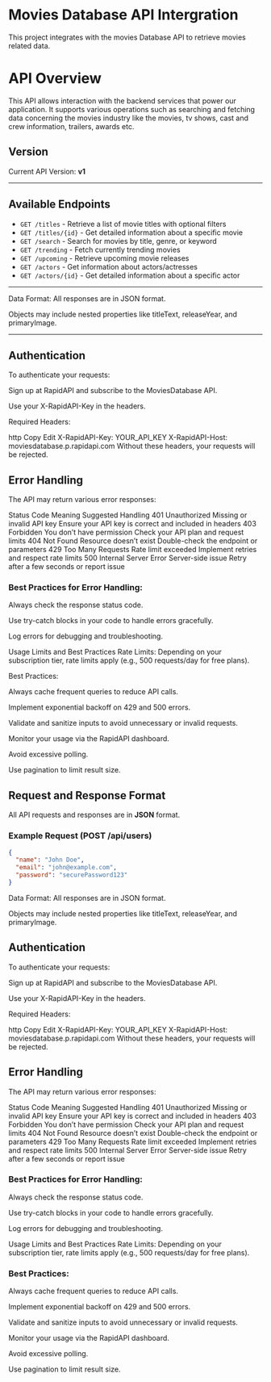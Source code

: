 # Movies Database API Intergration
This project integrates with the movies Database API to retrieve movies related data.

# API Overview

This API allows interaction with the backend services that power our application. It supports various operations such as searching and fetching data concerning the movies industry like the movies, tv shows, cast and crew information, trailers, awards etc.

## Version

Current API Version: **v1**

---

## Available Endpoints
-  `GET /titles` - Retrieve a list of movie titles with optional filters
- `GET /titles/{id}` - Get detailed information about a specific movie
- `GET /search` - Search for movies by title, genre, or keyword
- `GET /trending` - Fetch currently trending movies
- `GET /upcoming` - Retrieve upcoming movie releases
- `GET /actors` - Get information about actors/actresses
- `GET /actors/{id}` - Get detailed information about a specific actor

---

Data Format:
All responses are in JSON format.

Objects may include nested properties like titleText, releaseYear, and primaryImage.

---
## Authentication
To authenticate your requests:

Sign up at RapidAPI and subscribe to the MoviesDatabase API.

Use your X-RapidAPI-Key in the headers.

Required Headers:

http
Copy
Edit
X-RapidAPI-Key: YOUR_API_KEY
X-RapidAPI-Host: moviesdatabase.p.rapidapi.com
Without these headers, your requests will be rejected.

## Error Handling
The API may return various error responses:

Status Code	Meaning	Suggested Handling
401 Unauthorized	Missing or invalid API key	Ensure your API key is correct and included in headers
403 Forbidden	You don’t have permission	Check your API plan and request limits
404 Not Found	Resource doesn’t exist	Double-check the endpoint or parameters
429 Too Many Requests	Rate limit exceeded	Implement retries and respect rate limits
500 Internal Server Error	Server-side issue	Retry after a few seconds or report issue

### Best Practices for Error Handling:

Always check the response status code.

Use try-catch blocks in your code to handle errors gracefully.

Log errors for debugging and troubleshooting.

Usage Limits and Best Practices
Rate Limits:
Depending on your subscription tier, rate limits apply (e.g., 500 requests/day for free plans).

Best Practices:

Always cache frequent queries to reduce API calls.

Implement exponential backoff on 429 and 500 errors.

Validate and sanitize inputs to avoid unnecessary or invalid requests.

Monitor your usage via the RapidAPI dashboard.

Avoid excessive polling.

Use pagination to limit result size.



## Request and Response Format

All API requests and responses are in **JSON** format.

### Example Request (POST /api/users)

```json
{
  "name": "John Doe",
  "email": "john@example.com",
  "password": "securePassword123"
}
```

Data Format:
All responses are in JSON format.

Objects may include nested properties like titleText, releaseYear, and primaryImage.

## Authentication
To authenticate your requests:

Sign up at RapidAPI and subscribe to the MoviesDatabase API.

Use your X-RapidAPI-Key in the headers.

Required Headers:

http
Copy
Edit
X-RapidAPI-Key: YOUR_API_KEY
X-RapidAPI-Host: moviesdatabase.p.rapidapi.com
Without these headers, your requests will be rejected.

## Error Handling
The API may return various error responses:

Status Code	Meaning	Suggested Handling
401 Unauthorized	Missing or invalid API key	Ensure your API key is correct and included in headers
403 Forbidden	You don’t have permission	Check your API plan and request limits
404 Not Found	Resource doesn’t exist	Double-check the endpoint or parameters
429 Too Many Requests	Rate limit exceeded	Implement retries and respect rate limits
500 Internal Server Error	Server-side issue	Retry after a few seconds or report issue

### Best Practices for Error Handling:

Always check the response status code.

Use try-catch blocks in your code to handle errors gracefully.

Log errors for debugging and troubleshooting.

Usage Limits and Best Practices
Rate Limits:
Depending on your subscription tier, rate limits apply (e.g., 500 requests/day for free plans).

### Best Practices:

Always cache frequent queries to reduce API calls.

Implement exponential backoff on 429 and 500 errors.

Validate and sanitize inputs to avoid unnecessary or invalid requests.

Monitor your usage via the RapidAPI dashboard.

Avoid excessive polling.

Use pagination to limit result size.

